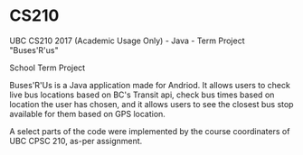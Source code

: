# CS210
UBC CS210 2017 (Academic Usage Only) - Java - Term Project "Buses'R'us"

School Term Project

Buses'R'Us is a Java application made for Andriod.
It allows users to check live bus locations based on BC's Transit api, check bus times based on location the user has chosen, and it allows users to see the closest bus stop available for them based on GPS location. 

A select parts of the code were implemented by the course coordinaters of UBC CPSC 210, as-per assignment.
